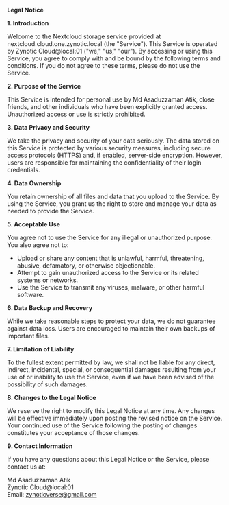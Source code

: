 **Legal Notice**

**1. Introduction**

Welcome to the Nextcloud storage service provided at nextcloud.cloud.one.zynotic.local (the "Service"). This Service is operated by Zynotic Cloud@local:01 ("we," "us," "our"). By accessing or using this Service, you agree to comply with and be bound by the following terms and conditions. If you do not agree to these terms, please do not use the Service.

**2. Purpose of the Service**

This Service is intended for personal use by Md Asaduzzaman Atik, close friends, and other individuals who have been explicitly granted access. Unauthorized access or use is strictly prohibited.

**3. Data Privacy and Security**

We take the privacy and security of your data seriously. The data stored on this Service is protected by various security measures, including secure access protocols (HTTPS) and, if enabled, server-side encryption. However, users are responsible for maintaining the confidentiality of their login credentials.

**4. Data Ownership**

You retain ownership of all files and data that you upload to the Service. By using the Service, you grant us the right to store and manage your data as needed to provide the Service.

**5. Acceptable Use**

You agree not to use the Service for any illegal or unauthorized purpose. You also agree not to:

- Upload or share any content that is unlawful, harmful, threatening, abusive, defamatory, or otherwise objectionable.
- Attempt to gain unauthorized access to the Service or its related systems or networks.
- Use the Service to transmit any viruses, malware, or other harmful software.

**6. Data Backup and Recovery**

While we take reasonable steps to protect your data, we do not guarantee against data loss. Users are encouraged to maintain their own backups of important files.

**7. Limitation of Liability**

To the fullest extent permitted by law, we shall not be liable for any direct, indirect, incidental, special, or consequential damages resulting from your use of or inability to use the Service, even if we have been advised of the possibility of such damages.

**8. Changes to the Legal Notice**

We reserve the right to modify this Legal Notice at any time. Any changes will be effective immediately upon posting the revised notice on the Service. Your continued use of the Service following the posting of changes constitutes your acceptance of those changes.

**9. Contact Information**

If you have any questions about this Legal Notice or the Service, please contact us at:

Md Asaduzzaman Atik  
Zynotic Cloud@local:01  
Email: zynoticverse@gmail.com  

